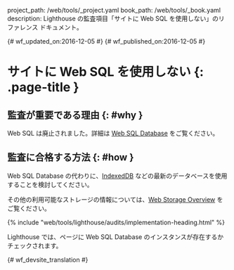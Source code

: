 project_path: /web/tools/_project.yaml
book_path: /web/tools/_book.yaml
description: Lighthouse の監査項目「サイトに Web SQL を使用しない」のリファレンス ドキュメント。

{# wf_updated_on:2016-12-05 #}
{# wf_published_on:2016-12-05 #}

#  サイトに Web SQL を使用しない {: .page-title }

##  監査が重要である理由 {: #why }

Web SQL は廃止されました。詳細は [Web SQL Database][spec] をご覧ください。

[spec]: https://www.w3.org/TR/webdatabase/

##  監査に合格する方法 {: #how }

Web SQL Database の代わりに、[IndexedDB][indexeddb] などの最新のデータベースを使用することを検討してください。


その他の利用可能なストレージの情報については、[Web Storage Overview][overview] をご覧ください。


[indexeddb]: https://developer.mozilla.org/en-US/docs/Web/API/IndexedDB_API
[overview]: /web/fundamentals/instant-and-offline/web-storage/

{% include "web/tools/lighthouse/audits/implementation-heading.html" %}

Lighthouse では、ページに Web SQL Database のインスタンスが存在するかチェックされます。


{# wf_devsite_translation #}
